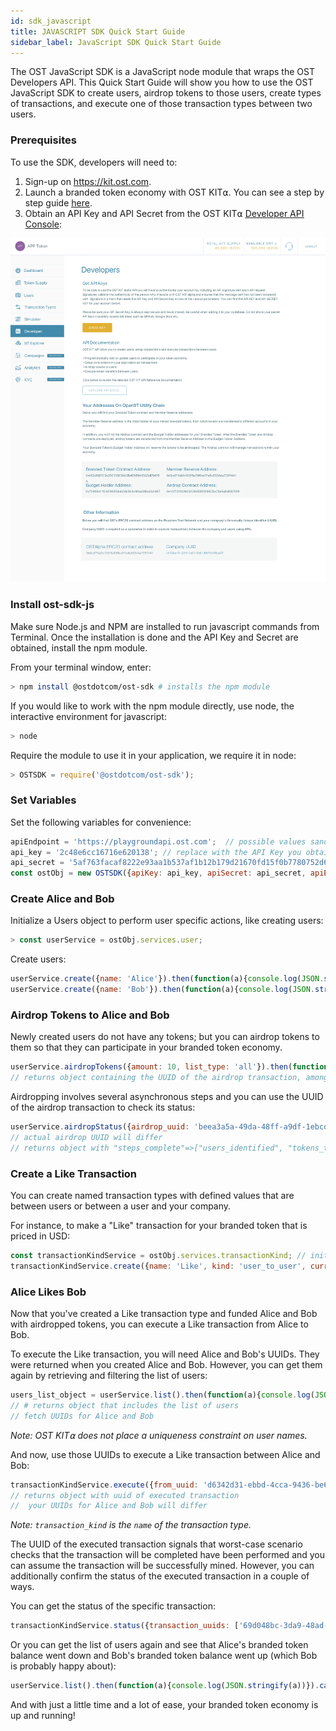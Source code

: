 ```yaml
---
id: sdk_javascript
title: JAVASCRIPT SDK Quick Start Guide
sidebar_label: JavaScript SDK Quick Start Guide
---
```


The OST JavaScript SDK is a JavaScript node module that wraps the OST Developers API. This Quick Start Guide will show you how to use the OST JavaScript SDK to create users, airdrop tokens to those users, create types of transactions, and execute one of those transaction types between two users.

### Prerequisites

To use the SDK, developers will need to:

1. Sign-up on [<u>https://kit.ost.com</u>](https://kit.ost.com).
2. Launch a branded token economy with OST KIT⍺. You can see a step by step guide [<u>here</u>](1_00_KIT_OVERVIEW.md).
3. Obtain an API Key and API Secret from the OST KIT⍺ [<u>Developer API Console</u>](https://kit.ost.com/developer-api-console):

![API Credentials](assets/Developer_section.jpg)

### Install ost-sdk-js

Make sure Node.js and NPM are installed to run javascript commands from Terminal. Once the installation is done and the API Key and Secret are obtained, install the npm module.

From your terminal window, enter:

```bash
> npm install @ostdotcom/ost-sdk # installs the npm module
```

If you would like to work with the npm module directly, use node, the interactive environment for javascript:

```bash
> node
```

Require the module to use it in your application, we require it in node:

```javascript
> OSTSDK = require('@ostdotcom/ost-sdk');
```

### Set Variables

Set the following variables for convenience:

```javascript
apiEndpoint = 'https://playgroundapi.ost.com';  // possible values sandbox / main
api_key = '2c48e6cc16716e620138'; // replace with the API Key you obtained earlier
api_secret = '5af763facaf8222e93aa1b537af1b12b179d21670fd15f0b7780752d6027189d'; // replace with the API Secret you obtained earlier
const ostObj = new OSTSDK({apiKey: api_key, apiSecret: api_secret, apiEndpoint: apiEndpoint});
```

### Create Alice and Bob

Initialize a Users object to perform user specific actions, like creating users:

```javascript
> const userService = ostObj.services.user;
```

Create users:

```javascript
userService.create({name: 'Alice'}).then(function(a){console.log(JSON.stringify(a))}).catch(console.log); //  returns object containing Alice's UUID, among other information, which you will need later
userService.create({name: 'Bob'}).then(function(a){console.log(JSON.stringify(a))}).catch(console.log);  // returns object containing Bob's UUID, among other information, which you will need later
```

### Airdrop Tokens to Alice and Bob

Newly created users do not have any tokens; but you can airdrop tokens to them so that they can participate in your branded token economy.

```javascript
userService.airdropTokens({amount: 10, list_type: 'all'}).then(function(a){console.log(JSON.stringify(a))}).catch(console.log); // airdrops 10 branded tokens to all of your economy's users
// returns object containing the UUID of the airdrop transaction, among other information, which you will need later
```

Airdropping involves several asynchronous steps and you can use the UUID of the airdrop transaction to check its status:

```javascript
userService.airdropStatus({airdrop_uuid: 'beea3a5a-49da-48ff-a9df-1ebcd7c92dc4'}).then(function(a){console.log(JSON.stringify(a))}).catch(console.log); 
// actual airdrop UUID will differ
// returns object with "steps_complete"=>["users_identified", "tokens_transfered", "contract_approved", "allocation_done"]
```

### Create a Like Transaction

You can create named transaction types with defined values that are between users or between a user and your company.

For instance, to make a "Like" transaction for your branded token that is priced in USD:

```javascript
const transactionKindService = ostObj.services.transactionKind; // initializes a TransactionKind object
transactionKindService.create({name: 'Like', kind: 'user_to_user', currency_type: 'usd', currency_value: '1.25', commission_percent: '12'}).then(function(a){console.log(JSON.stringify(a))}).catch(console.log);
```

### Alice Likes Bob

Now that you've created a Like transaction type and funded Alice and Bob with airdropped tokens, you can execute a Like transaction from Alice to Bob.

To execute the Like transaction, you will need Alice and Bob's UUIDs. They were returned when you created Alice and Bob. However, you can get them again by retrieving and filtering the list of users:

```javascript
users_list_object = userService.list().then(function(a){console.log(JSON.stringify(a))}).catch(console.log); 
// # returns object that includes the list of users
// fetch UUIDs for Alice and Bob
```
_Note: OST KIT⍺ does not place a uniqueness constraint on user names._

And now, use those UUIDs to execute a Like transaction between Alice and Bob:

```javascript
transactionKindService.execute({from_uuid: 'd6342d31-ebbd-4cca-9436-be6308fd74f6', to_uuid: 'e24f6e23-4f8d-4fe3-b9ab-30cd475b39f8', transaction_kind: 'Likes'}).then(function(a){console.log(JSON.stringify(a))}).catch(console.log); 
// returns object with uuid of executed transaction
//  your UUIDs for Alice and Bob will differ
```
_Note: `transaction_kind` is the `name` of the transaction type._

The UUID of the executed transaction signals that worst-case scenario checks that the transaction will be completed have been performed and you can assume the transaction will be successfully mined. However, you can additionally confirm the status of the executed transaction in a couple of ways.

You can get the status of the specific transaction:

```javascript
transactionKindService.status({transaction_uuids: ['69d048bc-3da9-48ad-a00b-a37cfc64dc3b']}).then(function(a){console.log(JSON.stringify(a))}).catch(console.log); // the UUID of your executed transaction will differ
```

Or you can get the list of users again and see that Alice's branded token balance went down and Bob's branded token balance went up (which Bob is probably happy about):

```javascript
userService.list().then(function(a){console.log(JSON.stringify(a))}).catch(console.log); 
```

And with just a little time and a lot of ease, your branded token economy is up and running!
